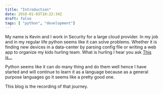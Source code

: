 ```yaml
---
title: "Introduction"
date: 2018-01-03T18:22:34Z
draft: false
tags: [ "python", "development"]
---
```


My name is Kevin and I work in Security for a large cloud provider.
In my job and in my regular life python seems like it can solve problems.
Whether it is finding new devices in a data-center by parsing config file or writing a web app to organize my kids hurling team. What is hurling I hear you ask [This is...](https://www.youtube.com/watch?v=PtZ0zDHqtug)

Python seems like it can do many thing and do them well hence I have started and will continue to learn it as a language because as a general purpose languages go it seems like a pretty good one.

This blog is the recording of that journey. 

